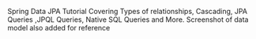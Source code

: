 Spring Data JPA Tutorial Covering Types of relationships, Cascading, JPA Queries ,JPQL Queries, Native SQL Queries and More. Screenshot of data model also added for reference
